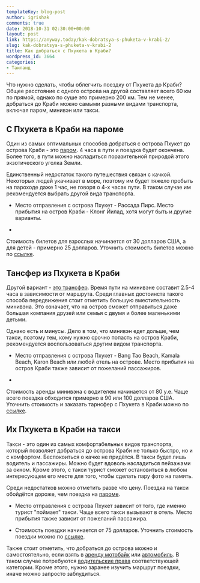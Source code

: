 ```yaml
---
templateKey: blog-post
author: igrishak
comments: true
date: 2018-10-31 02:30:00+00:00
layout: post
link: https://anyway.today/kak-dobratsya-s-phuketa-v-krabi-2/
slug: kak-dobratsya-s-phuketa-v-krabi-2
title: Как добраться с Пхукета в Краби?
wordpress_id: 3664
categories:
- Таиланд
---
```


Что нужно сделать, чтобы облегчить поездку от Пхукета до Краби? Общее расстояние с одного острова на другой составляет всего 60 км по прямой, однако по суше это примерно 200 км. Тем не менее, добраться до Краби можно самыми разными видами транспорта, включая паром, минивэн или такси.

<!-- more -->


## С Пхукета в Краби на пароме



Один из самых оптимальных способов добраться с острова Пхукет до острова Краби - это [паром](https://c44.travelpayouts.com/click?shmarker=14510.tokrabi&promo_id=1764&source_type=customlink&type=click&custom_url=https%3A%2F%2F12go.asia%2Fru%2Ftravel%2Fphuket%2Fkrabi%3Fdate%3D2018-11-16%26people%3D2%26direction%3Dforward). 4 часа в пути и поездка будет окончена. Более того, в пути можно насладиться поразительной природой этого экзотического уголка Земли. 

Единственный недостаток такого путешествия связан с качкой. Некоторых людей укачивает в море, поэтому им будет тяжело пробыть на пароходе даже 1 час, не говоря о 4-х часах пути. В таком случае им рекомендуется выбрать другой вида транспорта.







 	
  * Место отправления с острова Пхукет - Рассада Пирс. Место прибытия на остров Краби - Клонг Йилад, хотя могут быть и другие варианты.



 	
  * 


Стоимость билетов для взрослых начинается от 30 долларов США, а для детей - примерно 25 долларов. Уточнить стоимость билетов можно по [ссылке](https://c44.travelpayouts.com/click?shmarker=14510.tokrabi&promo_id=1764&source_type=customlink&type=click&custom_url=https%3A%2F%2F12go.asia%2Fru%2Ftravel%2Fphuket%2Fkrabi%3Fdate%3D2018-11-16%26people%3D2%26direction%3Dforward).









## Тансфер из Пхукета в Краби


Другой вариант - [это трансфер](https://c44.travelpayouts.com/click?shmarker=14510.tokrabi&promo_id=1764&source_type=customlink&type=click&custom_url=https%3A%2F%2F12go.asia%2Fru%2Ftravel%2Fphuket%2Fkrabi%3Fdate%3D2018-11-16%26people%3D2%26direction%3Dforward). Время пути на минивэне составит 2.5-4 часа в зависимости от маршрута. Среди главных достоинств такого способа передвижения стоит отметить большую вместительность минивэна. Это означает, что на остров сможет отправиться даже большая компания друзей или семья с двумя и более маленькими детьми.


Однако есть и минусы. Дело в том, что минивэн едет дольше, чем такси, поэтому тем, кому нужно срочно попасть на остров Краби, рекомендуется воспользоваться другим видом транспорта.






 	
  * Место отправления с острова Пхукет - Bang Tao Beach, Kamala Beach, Karon Beach или любой отель на острове. Место прибытия на остров Краби также зависит от пожеланий пассажиров.



 	
  * 


Стоимость аренды минивэна с водителем начинается от 80 у.е. Чаще всего поездка обходится примерно в 90 или 100 долларов США. Уточнить стоимость и заказать тарнсфер с Пхукета в Краби можно по [ссылке](https://c44.travelpayouts.com/click?shmarker=14510.tokrabi&promo_id=1764&source_type=customlink&type=click&custom_url=https%3A%2F%2F12go.asia%2Fru%2Ftravel%2Fphuket%2Fkrabi%3Fdate%3D2018-11-16%26people%3D2%26direction%3Dforward).









## Их Пхукета в Краби на такси


Такси - это один из самых комфортабельных видов транспорта, который позволяет добраться до острова Краби не только быстро, но и с комфортом. Беспокоиться о качке не придётся. В такси будет лишь водитель и пассажиры. Можно будет вдоволь насладиться пейзажами за окном. Кроме этого, с такси турист сможет остановиться в любом интересующем его месте для того, чтобы сделать пару фото на память.

Среди недостатков можно отметить разве что цену. Поездка на такси обойдётся дороже, чем поездка на [пароме](https://c44.travelpayouts.com/click?shmarker=14510.tokrabi&promo_id=1764&source_type=customlink&type=click&custom_url=https%3A%2F%2F12go.asia%2Fru%2Ftravel%2Fphuket%2Fkrabi%3Fdate%3D2018-11-16%26people%3D2%26direction%3Dforward).



 	
  * Место отправления с острова Пхукет зависит от того, где именно турист "поймает" такси. Чаще всего такси вызывают в отель. Место прибытия также зависит от пожеланий пассажира. 

 	
  * Стоимость поездки начинается от 75 долларов. Уточнить стоимость поездки можно по [ссылке](https://c44.travelpayouts.com/click?shmarker=14510.tokrabi&promo_id=1764&source_type=customlink&type=click&custom_url=https%3A%2F%2F12go.asia%2Fru%2Ftravel%2Fphuket%2Fkrabi%3Fdate%3D2018-11-16%26people%3D2%26direction%3Dforward).








Также стоит отметить, что добраться до острова можно и самостоятельно, если взять в [аренду мотобайк](https://anyway.today/arenda-baika-na-phukete/) или [автомобиль](https://anyway.today/arenda-avto-na-phukete/). В таком случае потребуются [водительские права](https://anyway.today/thai-driver-license/) соответствующей категории. Кроме этого, нужно заранее изучить маршрут поездки, иначе можно запросто заблудиться.




